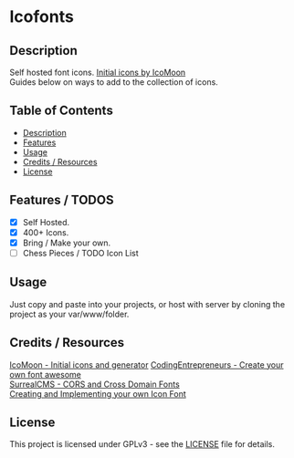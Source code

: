 # Icofonts

## Description
Self hosted font icons. [Initial icons by IcoMoon](https://icomoon.io/app/#/select)<br> Guides below on ways to add to the collection of icons. 

## Table of Contents

- [Description](#description)
- [Features](#features) 
- [Usage](#usage)
- [Credits / Resources](#credits--resources)
- [License](#license)

## Features / TODOS

- [x] Self Hosted.
- [x] 400+ Icons.
- [x] Bring / Make your own.
- [ ] Chess Pieces / TODO Icon List

## Usage
Just copy and paste into your projects, or host with server by cloning the project as your var/www/folder.<br>

## Credits / Resources
[IcoMoon - Initial icons and generator](https://icomoon.io/app/#/select)
[CodingEntrepreneurs - Create your own font awesome](https://www.youtube.com/watch?v=VDy9xktOI6M&t=257s)<br>
[SurrealCMS - CORS and Cross Domain Fonts](https://www.surrealcms.com/blog/enabling-cross-domain-fonts-with-cors.html)<br>
[Creating and Implementing your own Icon Font](https://origin-blog.mediatemple.net/design-creative/creating-implementing-icon-font-tutorial/)

## License
This project is licensed under GPLv3 - see the [LICENSE](LICENSE) file for details.
